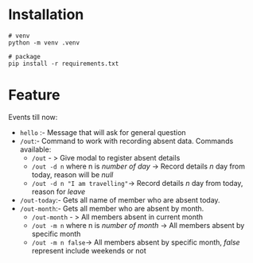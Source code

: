 # Installation
```
# venv
python -m venv .venv

# package
pip install -r requirements.txt
```

# Feature
Events till now:
* `hello` :- Message that will ask for general question
* `/out`:- Command to work with recording absent data. Commands available:
    * `/out` - > Give modal to register absent details
    * `/out -d n` where n is *number of day* ->  Record details *n* day from today, reason will be *null*
    * `/out -d n "I am travelling"`-> Record details *n* day from today, reason for *leave*
* `/out-today`:- Gets all name of member who are absent today.
* `/out-month`:- Gets all member who are absent by month.
    * `/out-month` - > All members absent in current month
    * `/out -m n` where n is *number of month* -> All members absent by specific month
    * `/out -m n false`-> All members absent by specific month, _false_ represent include weekends or not

